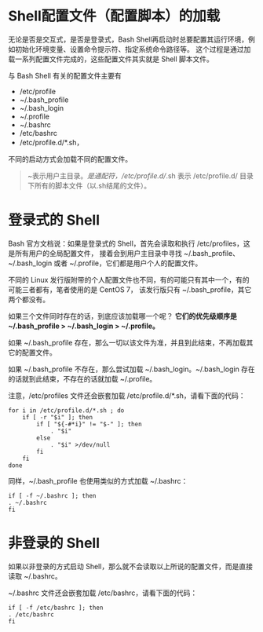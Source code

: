 # Shell配置文件（配置脚本）的加载
无论是否是交互式，是否是登录式，Bash Shell再启动时总要配置其运行环境，例如初始化环境变量、设置命令提示符、指定系统命令路径等。
这个过程是通过加载一系列配置文件完成的，这些配置文件其实就是 Shell 脚本文件。

与 Bash Shell 有关的配置文件主要有
+ /etc/profile
+ ~/.bash_profile
+ ~/.bash_login
+ ~/.profile
+ ~/.bashrc
+ /etc/bashrc
+ /etc/profile.d/*.sh，

不同的启动方式会加载不同的配置文件。

> ~表示用户主目录。*是通配符，/etc/profile.d/*.sh 表示 /etc/profile.d/ 目录下所有的脚本文件（以.sh结尾的文件）。

# 登录式的 Shell
Bash 官方文档说：如果是登录式的 Shell，首先会读取和执行 /etc/profiles，这是所有用户的全局配置文件，
接着会到用户主目录中寻找 ~/.bash_profile、~/.bash_login 或者 ~/.profile，它们都是用户个人的配置文件。

不同的 Linux 发行版附带的个人配置文件也不同，有的可能只有其中一个，有的可能三者都有，笔者使用的是 CentOS 7，
该发行版只有 ~/.bash_profile，其它两个都没有。

如果三个文件同时存在的话，到底应该加载哪一个呢？
**它们的优先级顺序是 ~/.bash_profile > ~/.bash_login > ~/.profile。**

如果 ~/.bash_profile 存在，那么一切以该文件为准，并且到此结束，不再加载其它的配置文件。

如果 ~/.bash_profile 不存在，那么尝试加载 ~/.bash_login。~/.bash_login 存在的话就到此结束，不存在的话就加载 ~/.profile。

注意，/etc/profiles 文件还会嵌套加载 /etc/profile.d/*.sh，请看下面的代码：
```shell
for i in /etc/profile.d/*.sh ; do
    if [ -r "$i" ]; then
        if [ "${-#*i}" != "$-" ]; then
            . "$i"
        else
            . "$i" >/dev/null
        fi
    fi
done
```
同样，~/.bash_profile 也使用类似的方式加载 ~/.bashrc：
```shell
if [ -f ~/.bashrc ]; then
. ~/.bashrc
fi
```

# 非登录的 Shell
如果以非登录的方式启动 Shell，那么就不会读取以上所说的配置文件，而是直接读取 ~/.bashrc。

~/.bashrc 文件还会嵌套加载 /etc/bashrc，请看下面的代码：
```shell
if [ -f /etc/bashrc ]; then
. /etc/bashrc
fi
```